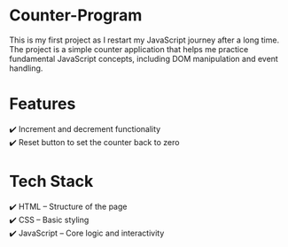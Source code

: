 # Counter-Program

This is my first project as I restart my JavaScript journey after a long time. The project is a simple counter application that helps me practice fundamental JavaScript concepts, including DOM manipulation and event handling.

# Features

✔️ Increment and decrement functionality <br>
✔️ Reset button to set the counter back to zero

# Tech Stack

✔️ HTML – Structure of the page <br>
✔️ CSS – Basic styling <br>
✔️ JavaScript – Core logic and interactivity
